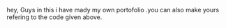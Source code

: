 hey, Guys in this i have mady my own portofolio .you can also make yours refering to the code given above.
